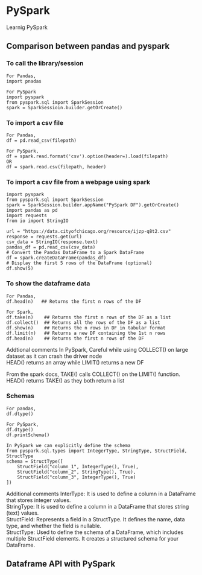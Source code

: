 # PySpark
Learnig PySpark

## Comparison between pandas and pyspark
### To call the library/session
```
For Pandas,
import pnadas

For PySpark 
import pyspark
from pyspark.sql import SparkSession
spark = SparkSessioin.builder.getOrCreate()
```

### To import a csv file
```
For Pandas,
df = pd.read_csv(filepath)

For PySpark,
df = spark.read.format('csv').option(header=).load(filepath)
OR
df = spark.read.csv(filepath, header)
```
### To import a csv file from a webpage using spark
```
import pyspark
from pyspark.sql import SparkSession
spark = SparkSession.builder.appName("PySpark DF").getOrCreate()
import pandas as pd
import requests
from io import StringIO

url = "https://data.cityofchicago.org/resource/ijzp-q8t2.csv"
response = requests.get(url)
csv_data = StringIO(response.text)
pandas_df = pd.read_csv(csv_data)
# Convert the Pandas DataFrame to a Spark DataFrame
df = spark.createDataFrame(pandas_df)
# Display the first 5 rows of the DataFrame (optional)
df.show(5)
```
### To show the dataframe data
```
For Pandas,
df.head(n)   ## Returns the first n rows of the DF

For Spark,
df.take(n)    ## Returns the first n rows of the DF as a list
df.collect()  ## Returns all the rows of the DF as a list
df.show(n)    ## Returns the n rows in DF in tabular format
df.limit(n)   ## Returns a new DF containing the 1st n rows
df.head(n)    ## Returns the first n rows of the DF
```
Addtional comments
In PySpark,
Careful while using COLLECT() on large dataset as it can crash the driver node  
HEAD() returns an array while LIMIT() returns a new DF

From the spark docs,
TAKE() calls COLLECT() on the LIMIT() function.  
HEAD() returns TAKE() as they both return a list

### Schemas
```
For pandas,
df.dtype()

For PySpark,
df.dtype()
df.printSchema()

In PySpark we can explicitly define the schema
from pyspark.sql.types import IntegerType, StringType, StructField, StructType
schema = StructType([
    StructField("column_1", IntegerType(), True),
    StructField("column_2", StringType(), True),
    StructField("column_3", IntegerType(), True)
])

```

Additional comments 
InterType: It is used to define a column in a DataFrame that stores integer values.  
StringType: It is used to define a column in a DataFrame that stores string (text) values.  
StructField: Represents a field in a StructType. It defines the name, data type, and whether the field is nullable.  
StructType: Used to define the schema of a DataFrame, which includes multiple StructField elements. It creates a structured schema for your DataFrame.  

## Dataframe API with PySpark
